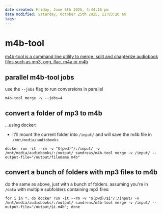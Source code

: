 ```yaml
---
date created: Friday, June 6th 2025, 4:44:16 pm
date modified: Saturday, October 25th 2025, 11:03:26 am
tags: 
---
```


# m4b-tool

[m4b-tool is a command line utility to merge, split and chapterize audiobook files such as mp3, ogg, flac, m4a or m4b](https://github.com/sandreas/m4b-tool)

## parallel m4b-tool jobs

use the `--jobs` flag to run conversions in parallel

```shell
m4b-tool merge -v --jobs=4
```

## convert a folder of mp3 to m4b

…using docker:

- it'll mount the current folder into `/input/` and will save the m4b file in `/mnt/media/audiobooks`

```shell
docker run -it --rm -v "$(pwd)"/:/input/ -v /mnt/media/audiobooks/:/output/ sandreas/m4b-tool merge -v /input/ --output-file="/output/filename.m4b"
```

## convert a bunch of folders with mp3 files to m4b

do the same as above, just with a bunch of folders. assuming you're in `/data` with multiple subfolders containing mp3 files:

```shell
for i in *; do docker run -it --rm -v "$(pwd)/$i"/:/input/ -v /mnt/media/audiobooks/:/output/ sandreas/m4b-tool merge -v /input/ --output-file="/output/$i.m4b"; done
```

